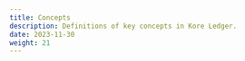 ```yaml
---
title: Concepts
description: Definitions of key concepts in Kore Ledger.
date: 2023-11-30
weight: 21
---
```

